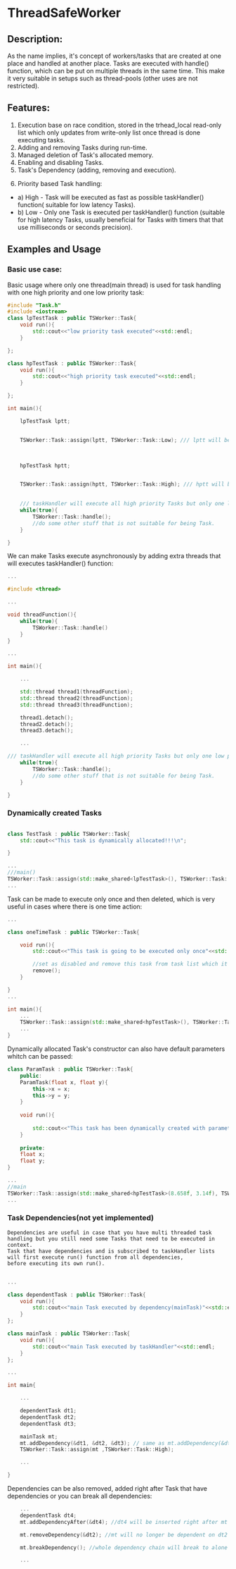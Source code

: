 # ThreadSafeWorker

## Description:
As the name implies, it's concept of workers/tasks that are created at one place and handled at another place.
Tasks are executed with handle() function, which can be put on multiple threads in the same time.
This make it very suitable in setups such as thread-pools (other uses are not restricted).

## Features:
1. Execution base on race condition, stored in the trhead_local read-only list which only updates from write-only list once thread is done executing tasks.
2. Adding and removing Tasks during run-time.
3. Managed deletion of Task's allocated memory.
4. Enabling and disabling Tasks.
5. Task's Dependency (adding, removing and execution).
<!--6. Optional ignoring/skipping the task if execution takes too long (it will starts the new round without waiting for Task).-->
6. Priority based Task handling:
 *  a) High - Task will be executed as fast as possible taskHandler() function( suitable for low latency Tasks).
 *  b) Low  - Only one Task is executed per taskHandler() function (suitable for high latency Tasks,
	   usually beneficial for Tasks with timers that that use milliseconds or seconds precision).

## Examples and Usage


### Basic use case:

Basic usage where only one thread(main thread) is used for task handling with one high priority and one low priority task:
```C++
#include "Task.h"
#include <iostream>
class lpTestTask : public TSWorker::Task{
	void run(){
		std::cout<<"low priority task executed"<<std::endl;
	}

};

class hpTestTask : public TSWorker::Task{
	void run(){
		std::cout<<"high priority task executed"<<std::endl;
	}

};

int main(){

	lpTestTask lptt;


	TSWorker::Task::assign(lptt, TSWorker::Task::Low); /// lptt will be added to low priority list
	


	hpTestTask hptt;


	TSWorker::Task::assign(hptt, TSWorker::Task::High); /// hptt will be added to high priority list
	

	/// taskHandler will execute all high priority Tasks but only one low priority Task per cycle.
	while(true){
		TSWorker::Task::handle();
		//do some other stuff that is not suitable for being Task.
	}

}

```


We can make Tasks execute asynchronously by adding extra threads that will executes taskHandler() function:
```C++
...

#include <thread>

...

void threadFunction(){
	while(true){
		TSWorker::Task::handle()
	}
}

...

int main(){

	...

	std::thread thread1(threadFunction);
	std::thread thread2(threadFunction);
	std::thread thread3(threadFunction);

	thread1.detach();
	thread2.detach();
	thread3.detach();

	...

/// taskHandler will execute all high priority Tasks but only one low priority Task per cycle.
	while(true){
		TSWorker::Task::handle();
		//do some other stuff that is not suitable for being Task.
	}

}
```




### Dynamically created Tasks
```C++

class TestTask : public TSWorker::Task{
	std::cout<<"This task is dynamically allocated!!!\n";

}

...
///main()
TSWorker::Task::assign(std::make_shared<lpTestTask>(), TSWorker::Task::High); /// allocated task of type lpTestTask will be added to high priority list
...

```

Task can be made to execute only once and then deleted, which is very useful in cases where there is one time action:
```C++
...

class oneTimeTask : public TSWorker::Task{

	void run(){
		std::cout<<"This task is going to be executed only once"<<std::endl;

		//set as disabled and remove this task from task list which it belong to
		remove();
	}

}
...

int main(){
	...
	TSWorker::Task::assign(std::make_shared<hpTestTask>(), TSWorker::Task::High); /// allocated task of type oneTimeTask will be added to high priority list
	...
}

```

Dynamically allocated Task's constructor can also have default parameters whitch can be passed:
```C++
class ParamTask : public TSWorker::Task{
	public:
	ParamTask(float x, float y){
		this->x = x;
		this->y = y;
	}
	
	void run(){
	
		std::cout<<"This task has been dynamically created with parameters X with value "<<x<<" and Y with value"<<"y"<<".\n"
	}
	
	private:
	float x;
	float y;
}

...
//main
TSWorker::Task::assign(std::make_shared<hpTestTask>(8.658f, 3.14f), TSWorker::Task::High); //passing parameters via std::make_shared
...
```

 


### Task Dependencies(not yet implemented)

	Dependencies are useful in case that you have multi threaded task handling but you still need some Tasks that need to be executed in context.
	Task that have dependencies and is subscribed to taskHandler lists will first execute run() function from all dependencies,
	before executing its own run().



```C++

...

class dependentTask : public TSWorker::Task{
	void run(){
		std::cout<<"main Task executed by dependency(mainTask)"<<std::endl;
	}
};

class mainTask : public TSWorker::Task{
	void run(){
		std::cout<<"main Task executed by taskHandler"<<std::endl;
	}
};

...

int main{

	...

	dependentTask dt1;
	dependentTask dt2;
	dependentTask dt3;

	mainTask mt;
	mt.addDependency(&dt1, &dt2, &dt3); // same as mt.addDependency(&dt1); ,  mt.addDependency(&dt2); ... etc.
	TSWorker::Task::assign(mt ,TSWorker::Task::High);

	...

}

```
Dependencies can be also removed, added right after Task that have dependencies or you can break all dependencies:
```C++
	...
	dependentTask dt4;
	mt.addDependencyAfter(&dt4); //dt4 will be inserted right after mt as dependency

	mt.removeDependency(&dt2); //mt will no longer be dependent on dt2

	mt.breakDependency(); //whole dependency chain will break to alone Tasks as if they have never been dependent one each other.

	...
```

<!---
### Tips and Tricks

Task can be declared globally and add itself to handled tasks in construction phase:(after recent changes not recommended yet)
```C++
//inside some cpp file
...
class TestTask : public TSWorker::Task{
    public:
    TestTask(){
        subscribe(TSWorker::Task::HIGH_PRIO)
    }
    private:
    void run(){
        std::cout<<"globally declared task is running\n";
    }

}_testTask;
//this technique can eliminate the need for header files in some cases,
//because it just need to be compiled and linked with main that have taskHandler in loop to work properly.

```

Dependencies can be build in many ways, one of them is to add task's dependency one after another:
```C++
Task tA;
Task tB;
Task tC;
Task tD;


tB.addDependency(&tA);
tC.addDependency(&tB);
tD.addDependency(&tC);

//or
tD.breakDependency();

tC.addDependency(&tA);
tD.addDependency(&tB);
tD.addDependency(&tC);

tD.subscribe(...some priority);

```
-->